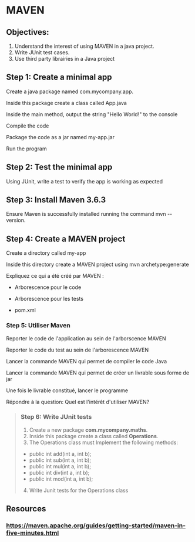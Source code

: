# MAVEN
## Objectives:

1. Understand the interest of using MAVEN in a java project.
2. Write JUnit test cases.
3. Use third party librairies in a Java project



## Step 1: Create a minimal app

Create a java package named com.mycompany.app.

Inside this package create a class called App.java

Inside the main method, output the string "Hello World!" to the console

Compile the code

Package the code as a jar named my-app.jar

Run the program

## Step 2: Test the minimal app
Using JUnit, write a test to verify the app is working as expected

## Step 3: Install Maven 3.6.3
Ensure Maven is successfully installed running the command mvn --version.

## Step 4: Create a MAVEN project  
Create a directory called my-app

Inside this directory create a MAVEN project using mvn archetype:generate

Expliquez ce qui a été créé par MAVEN :	

- Arborescence pour le code	

- Arborescence pour les tests	

- pom.xml

### Step 5: Utiliser Maven 

Reporter le code de l'application au sein de l'arborscence MAVEN 

Reporter le code du test au sein de l'arborescence MAVEN

Lancer la commande MAVEN qui permet de compiler le code Java

Lancer la commande MAVEN qui permet de créer un livrable sous forme de jar

Une fois le livrable constitué, lancer le programme

Répondre à la question: Quel est l'intérêt d'utiliser MAVEN?

> ### Step 6: Write JUnit tests
> 
> 1. Create a new package **com.mycompany.maths**.
> 2. Inside this package  create a class called **Operations**.
> 3. The Operations class must Implement the following methods:
> 	- public int add(int a, int b);
> 	- public int sub(int a, int b);
> 	- public int mul(int a, int b);
> 	- public int div(int a, int b);
> 	- public int mod(int a, int b);
> 4. Write Junit tests for the Operations class 









## Resources
### https://maven.apache.org/guides/getting-started/maven-in-five-minutes.html




